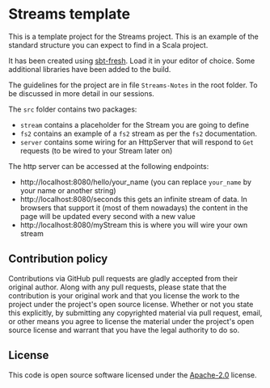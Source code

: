 # Streams template

This is a template project for the Streams project. This is an example of the standard structure you can expect to find in a Scala project.

It has been created using [sbt-fresh](https://github.com/sbt/sbt-fresh). Load it in your editor of choice. Some additional libraries have been added to the build. 

The guidelines for the project are in file `Streams-Notes` in the root folder. To be discussed in more detail in our sessions.

The `src` folder contains two packages:

- `stream` contains a placeholder for the Stream you are going to define
- `fs2` contains an example of a `fs2` stream as per the `fs2` documentation. 
- `server` contains some wiring for an HttpServer that will respond to `Get` requests (to be wired to your Stream later on)
 

The http server can be accessed at the following endpoints:

- http://localhost:8080/hello/your_name (you can replace `your_name` by your name or another string)
- http://localhost:8080/seconds this gets an infinite stream of data. In browsers that support it (most of them nowadays) the content in the page will be updated every second with a new value
- http://localhost:8080/myStream this is where you will wire your own stream 

## Contribution policy ##

Contributions via GitHub pull requests are gladly accepted from their original author. Along with
any pull requests, please state that the contribution is your original work and that you license
the work to the project under the project's open source license. Whether or not you state this
explicitly, by submitting any copyrighted material via pull request, email, or other means you
agree to license the material under the project's open source license and warrant that you have the
legal authority to do so.

## License ##

This code is open source software licensed under the
[Apache-2.0](http://www.apache.org/licenses/LICENSE-2.0) license.
